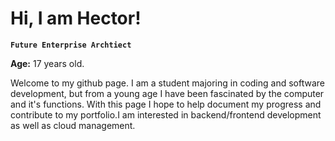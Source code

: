 # Hi, I am Hector!
**`Future Enterprise Archtiect`**

**Age:** 17 years old.

Welcome to my github page. I am a student majoring in coding and software development, but from a young age I have been fascinated by the computer and it's functions. With this page I hope to help document my progress and contribute to my portfolio.I am interested in backend/frontend development as well as cloud management.
